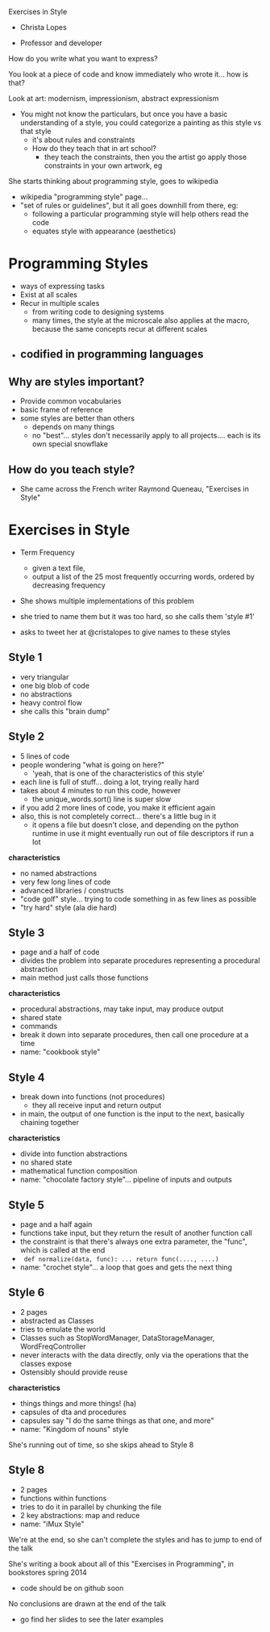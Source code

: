 Exercises in Style

- Christa Lopes

- Professor and developer


How do you write what you want to express?

You look at a piece of code and know immediately who wrote it... how is that?

Look at art: modernism, impressionism, abstract expressionism

- You might not know the particulars, but once you have a basic understanding of a style, you could categorize a painting as this style vs that style
  - it's about rules and constraints
  - How do they teach that in art school?
    - they teach the constraints, then you the artist go apply those constraints in your own artwork, eg


She starts thinking about programming style, goes to wikipedia
  - wikipedia "programming style" page...
  - "set of rules or guidelines", but it all goes downhill from there, eg:
    - following a particular programming style will help others read the code
    - equates style with appearance (aesthetics)

# Programming Styles

  - ways of expressing tasks
  - Exist at all scales
  - Recur in multiple scales
    - from writing code to designing systems
    - many times, the style at the microscale also applies at the macro, because the same concepts recur at different scales
  - codified in programming languages
    -

## Why are styles important?

 - Provide common vocabularies
 - basic frame of reference
 - some styles are better than others
   - depends on many things
   - no "best"... styles don't necessarily apply to all projects.... each is its own special snowflake

## How do you teach style?

 - She came across the French writer Raymond Queneau, "Exercises in Style"

# Exercises in Style

 - Term Frequency
   - given a text file,
   - output a list of the 25 most frequently occurring words, ordered by decreasing frequency

 - She shows multiple implementations of this problem
 - she tried to name them but it was too hard, so she calls them 'style #1'
 - asks to tweet her at @cristalopes to give names to these styles

## Style 1
   - very triangular
   - one big blob of code
   - no abstractions
   - heavy control flow
   - she calls this "brain dump"

## Style 2
   - 5 lines of code
   - people wondering "what is going on here?"
     - 'yeah, that is one of the characteristics of this style'
   - each line is full of stuff... doing a lot, trying really hard
   - takes about 4 minutes to run this code, however
     - the unique_words.sort() line is super slow
   - if you add 2 more lines of code, you make it efficient again
   - also, this is not completely correct... there's a little bug in it
     - it opens a file but doesn't close, and depending on the python runtime in use it might eventually run out of file descriptors if run a lot

   **characteristics**

   - no named abstractions
   - very few long lines of code
   - advanced libraries / constructs
   - "code golf" style... trying to code something in as few lines as possible
   - "try hard" style (ala die hard)

## Style 3

   - page and a half of code
   - divides the problem into separate procedures representing a procedural abstraction
   - main method just calls those functions

   **characteristics**

   - procedural abstractions, may take input, may produce output
   - shared state
   - commands
   - break it down into separate procedures, then call one procedure at a time
   - name: "cookbook style"

## Style 4

 - break down into functions (not procedures)
   - they all receive input and return output
 - in main, the output of one function is the input to the next, basically chaining together

 **characteristics**

 - divide into function abstractions
 - no shared state
 - mathematical function composition
 - name: "chocolate factory style"... pipeline of inputs and outputs


## Style 5

 - page and a half again
 - functions take input, but they return the result of another function call
 - the constraint is that there's always one extra parameter, the "func", which is called at the end
 - ` def normalize(data, func): ... return func(...., ....)`
 - name: "crochet style"... a loop that goes and gets the next thing

## Style 6

 - 2 pages
 - abstracted as Classes
 - tries to emulate the world
 - Classes such as StopWordManager, DataStorageManager, WordFreqController
 - never interacts with the data directly, only via the operations that the classes expose
 - Ostensibly should provide reuse

 **characteristics**

 - things things and more things! (ha)
 - capsules of dta and procedures
 - capsules say "I do the same things as that one, and more"
 - name: "Kingdom of nouns" style

She's running out of time, so she skips ahead to Style 8

## Style 8

 - 2 pages
 - functions within functions
 - tries to do it in parallel by chunking the file
 - 2 key abstractions: map and reduce
 - name: "iMux Style"


We're at the end, so she can't complete the styles and has to jump to end of the talk

She's writing a book about all of this "Exercises in Programming", in bookstores spring 2014

- code should be on github soon

No conclusions are drawn at the end of the talk

- go find her slides to see the later examples